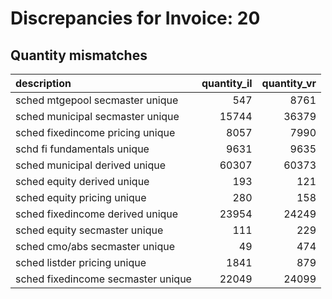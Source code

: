 # Discrepancies for Invoice: 20

## Quantity mismatches

| description                        |   quantity_il |   quantity_vr |
|:-----------------------------------|--------------:|--------------:|
| sched mtgepool secmaster unique    |           547 |          8761 |
| sched municipal secmaster unique   |         15744 |         36379 |
| sched fixedincome pricing unique   |          8057 |          7990 |
| schd fi fundamentals unique        |          9631 |          9635 |
| sched municipal derived unique     |         60307 |         60373 |
| sched equity derived unique        |           193 |           121 |
| sched equity pricing unique        |           280 |           158 |
| sched fixedincome derived unique   |         23954 |         24249 |
| sched equity secmaster unique      |           111 |           229 |
| sched cmo/abs secmaster unique     |            49 |           474 |
| sched listder pricing unique       |          1841 |           879 |
| sched fixedincome secmaster unique |         22049 |         24099 |
